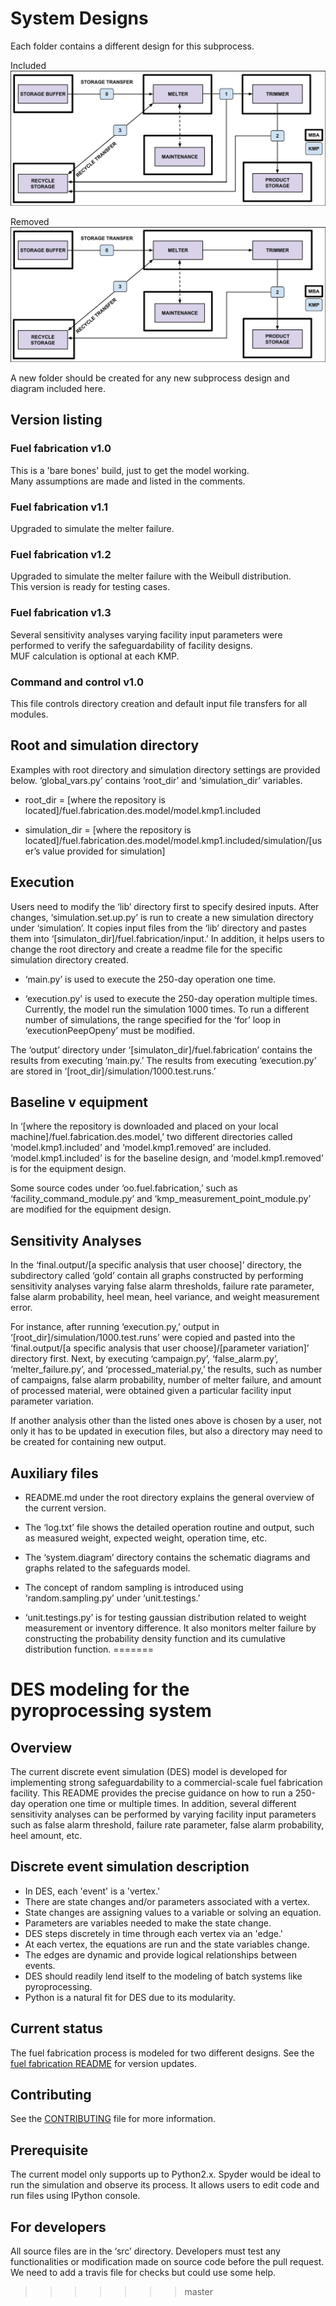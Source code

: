 # System Designs

Each folder contains a different design for this subprocess. 

Included  
![Baseline](model.kmp1.included/system.diagram/baseline.design.jpg)

Removed  
![Equipment](model.kmp1.included/system.diagram/equipment.design.jpg)

A new folder should be created for any new subprocess design and diagram included here. 

## Version listing

### Fuel fabrication v1.0

This is a 'bare bones' build, just to get the model working.  
Many assumptions are made and listed in the comments.  

### Fuel fabrication v1.1

Upgraded to simulate the melter failure.

### Fuel fabrication v1.2

Upgraded to simulate the melter failure with the Weibull distribution.  
This version is ready for testing cases.

### Fuel fabrication v1.3

Several sensitivity analyses varying facility input parameters were performed to verify the safeguardability of facility designs.  
MUF calculation is optional at each KMP.

### Command and control v1.0  

This file controls directory creation and default input file transfers for all modules.

## Root and simulation directory

Examples with root directory and simulation directory settings are provided below. ‘global_vars.py’ contains ‘root_dir’ and ‘simulation_dir’ variables.

- root_dir = [where the repository is located]/fuel.fabrication.des.model/model.kmp1.included

- simulation_dir = [where the repository is located]/fuel.fabrication.des.model/model.kmp1.included/simulation/[user’s value provided for simulation]

## Execution

Users need to modify the ‘lib’ directory first to specify desired inputs. After changes, ‘simulation.set.up.py’ is run to create a new simulation directory under ‘simulation’. It copies input files from the ‘lib’ directory and pastes them into ‘[simulaton_dir]/fuel.fabrication/input.’ In addition, it helps users to change the root directory and create a readme file for the specific simulation directory created.

- ‘main.py’ is used to execute the 250-day operation one time.

- ‘execution.py’ is used to execute the 250-day operation multiple times. Currently, the model run the simulation 1000 times. To run a different number of simulations, the range specified for the ‘for’ loop in ‘execution<Plug>PeepOpeny’ must be modified.

The ‘output’ directory under ‘[simulaton_dir]/fuel.fabrication’ contains the results from executing ‘main.py.’ The results from executing ‘execution.py’ are stored in ‘[root_dir]/simulation/1000.test.runs.’

## Baseline v equipment

In ‘[where the repository is downloaded and placed on your local machine]/fuel.fabrication.des.model,’ two different directories called ‘model.kmp1.included’ and ‘model.kmp1.removed’ are included. ‘model.kmp1.included’ is for the baseline design, and ‘model.kmp1.removed’ is for the equipment design. 

Some source codes under ‘oo.fuel.fabrication,’ such as ‘facility_command_module.py’ and ‘kmp_measurement_point_module.py’ are modified for the equipment design.

## Sensitivity Analyses

In the ‘final.output/[a specific analysis that user choose]’ directory, the subdirectory called ‘gold’ contain all graphs constructed by performing sensitivity analyses varying false alarm thresholds, failure rate parameter, false alarm probability, heel mean, heel variance, and weight measurement error.

For instance, after running ‘execution.py,’ output in ‘[root_dir]/simulation/1000.test.runs’ were copied and pasted into the ‘final.output/[a specific analysis that user choose]/[parameter variation]’ directory first. Next, by executing ‘campaign.py’, ‘false_alarm.py’, ‘melter_failure.py’, and ‘processed_material.py,’ the results, such as number of campaigns, false alarm probability, number of melter failure, and amount of processed material, were obtained given a particular facility input
parameter variation.

If another analysis other than the listed ones above is chosen by a user, not only it has to be updated in execution files, but also a directory may need to be created for containing new output.

## Auxiliary files

- README.md under the root directory explains the general overview of the current version. 

- The ‘log.txt’ file shows the detailed operation routine and output, such as measured weight, expected weight, operation time, etc. 

- The ‘system.diagram’ directory contains the schematic diagrams and graphs related to the safeguards model. 
- The concept of random sampling is introduced using ‘random.sampling.py’ under ‘unit.testings.’

- ‘unit.testings.py’ is for testing gaussian distribution related to weight measurement or inventory difference. It also monitors melter failure by constructing the probability density function and its cumulative distribution function. 
=======
# DES modeling for the pyroprocessing system

## Overview

The current discrete event simulation (DES) model is developed for implementing strong safeguardability to a commercial-scale fuel fabrication facility. This README provides the precise guidance on how to run a 250-day operation one time or multiple times. In addition, several different sensitivity analyses can be performed by varying facility input parameters such as false alarm threshold, failure rate parameter, false alarm probability, heel amount, etc.

## Discrete event simulation description

- In DES, each 'event' is a 'vertex.'
- There are state changes and/or parameters associated with a vertex.
- State changes are assigning values to a variable or solving an equation.
- Parameters are variables needed to make the state change.
- DES steps discretely in time through each vertex via an 'edge.'
- At each vertex, the equations are run and the state variables change.
- The edges are dynamic and provide logical relationships between events.
- DES should readily lend itself to the modeling of batch systems like pyroprocessing.
- Python is a natural fit for DES due to its modularity.

## Current status

The fuel fabrication process is modeled for two different designs. See the [fuel fabrication README](fuel-fabrication/README.md) for version updates. 

## Contributing

See the [CONTRIBUTING](CONTRIBUTING.md) file for more information. 

## Prerequisite

The current model only supports up to Python2.x. Spyder would be ideal to run the simulation and observe its process. It allows users to edit code and run files using IPython console.

## For developers

All source files are in the ‘src’ directory. Developers must test any functionalities or modification made on source code before the pull request. We need to add a travis file for checks but could use some help.
>>>>>>> master
